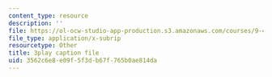 ```yaml
---
content_type: resource
description: ''
file: https://ol-ocw-studio-app-production.s3.amazonaws.com/courses/9-40-introduction-to-neural-computation-spring-2018/3562c6e8e09f5f3db67f765b0ae814da_5KhcA454er0.vtt
file_type: application/x-subrip
resourcetype: Other
title: 3play caption file
uid: 3562c6e8-e09f-5f3d-b67f-765b0ae814da
---
```

